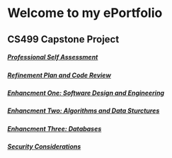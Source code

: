 # Welcome to my ePortfolio

## CS499 Capstone Project 


##### [Professional Self Assessment](/ProfessionalSelfAssessment.md)
##### [Refinement Plan and Code Review](/RefinementPlanAndCodeReview.md)
##### [Enhancment One: Software Design and Engineering](/EnhancementOne.md)
##### [Enhancment Two: Algorithms and Data Sturctures](/EnhancementTwo.md)
##### [Enhancment Three: Databases](/EnhancementThree.md)
##### [Security Considerations](/SecurityConsideration.md)


